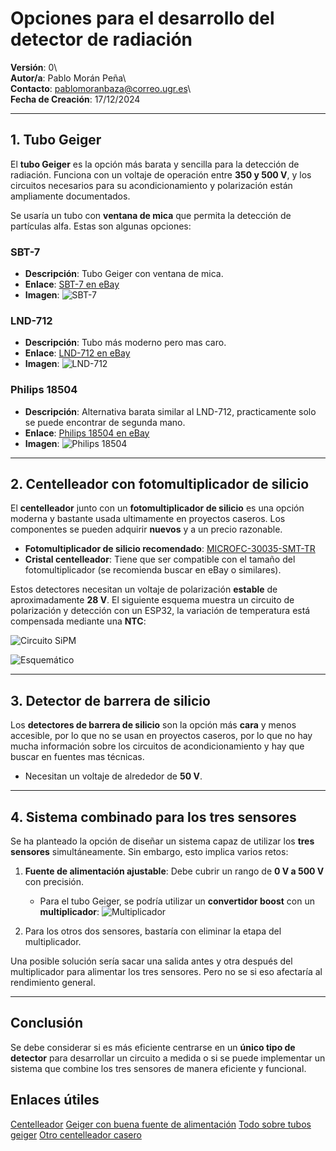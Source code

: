 # Opciones para el desarrollo del detector de radiación

**Versión**: 0\  
**Autor/a**: Pablo Morán Peña\  
**Contacto**: [pablomoranbaza@correo.ugr.es](mailto:pablomoranbaza@correo.ugr.es)\  
**Fecha de Creación**: 17/12/2024

---

## 1. Tubo Geiger
El **tubo Geiger** es la opción más barata y sencilla para la detección de radiación. Funciona con un voltaje de operación entre **350 y 500 V**, y los circuitos necesarios para su acondicionamiento y polarización están ampliamente documentados. 

Se usaría un tubo con **ventana de mica** que permita la detección de partículas alfa. Estas son algunas opciones:

### SBT-7
- **Descripción**: Tubo Geiger con ventana de mica.
- **Enlace**: [SBT-7 en eBay](https://www.ebay.es/itm/267096028919?_skw=tubo+geiger+mica&itmmeta=01JFAFR0JAVARAJDXPPMKW6PS7&hash=item3e3029f6f7:g:SwwAAOSwiqtnW-AQ&itmprp=enc%3AAQAJAAAA0HoV3kP08IDx%2BKZ9MfhVJKlKqMviFU0erECBNldI5qqs3tokjiz62LMWWUMYzph2Mmf5BdKCfEIbndHAXV4KruTh%2FlqEGvNTSleen5%2BxBT46%2BgXefTMMRgvhZrDDOJtbNrhAzOBvGgToljKKbi%2BuYdxJcDobOj4W8lEXMbvnDf86WCcaw1A%2BB%2BzesooqOqoAzBigX3PuLnimvTPvtXTjXT3YVLltWWPuyG4zy0KgdY0k%2Fhmi80ekTu%2FSvnH3VS3kh2%2BV4Hyoh12swQUo4oo1M80%3D%7Ctkp%3ABk9SR56J4M_6ZA)
- **Imagen**:
![SBT-7](images/SBT-7.png)

### LND-712
- **Descripción**: Tubo más moderno pero mas caro.
- **Enlace**: [LND-712 en eBay](https://www.ebay.es/itm/315446268793?_skw=alpha+geiger+tube&itmmeta=01JFAG7AAT6GBYH5VP9M5M47FZ&hash=item4972101379:g:2VYAAOSwV61mcGGh&itmprp=enc%3AAQAJAAAA8HoV3kP08IDx%2BKZ9MfhVJKmY71fYKnv1u0CQrm%2B6AFLHX5ARMKcg95vmcA5AVbt04Fcp%2FZc%2BK97H9ED%2FuIytSzYzi4gWsPlpsta9Oyj6M%2BSuwex0Oe2YxkEnLQHSBw7n%2FDzqZmHtaGArWNvZq4BHsS9WBUHX61w4HCtY4qu7mGmqTRCwkYJlJZNW1ZGVSY0suijUefnUZv1oUh1Y%2F4LEInwtSE8AGhVonXKDBxDACJ%2Fi1LB9LTAg7BvJB9Uv265KaFo70EvvFIxNf%2FEr8mqNFpufuiP8B6YdFlIvjvlimg73r2fCinI9kB%2BaJCnmmwiWHQ%3D%3D%7Ctkp%3ABFBMxqWd0Ppk)
- **Imagen**:
![LND-712](images/LND-712.png)

### Philips 18504
- **Descripción**: Alternativa barata similar al LND-712, practicamente solo se puede encontrar de segunda mano.
- **Enlace**: [Philips 18504 en eBay](https://www.ebay.es/itm/365117266204?_skw=PHILIPS+18504&itmmeta=01JFAGC5HFZ0CQ2KDXB7WDE6D3&hash=item5502af591c:g:VEYAAOSwY5lmfyIW&itmprp=enc%3AAQAJAAAA0HoV3kP08IDx%2BKZ9MfhVJKkMzTbGTZuqUKZct5UDFe9pq1F5VvQ0qjXWxj%2BzHnL%2FZIcOZF23hFnoXeaBCoD%2FPqHxAvheGVPRRoPBqE%2FLwenA9qWCsZn1mEHh2ZCu7yqlHShbjF%2Bl25TbEr5dPQeoVhZ0xupMd9yx8eC48nbQ5a8qFO54SGHWhzC1kBmD%2B95A%2BW66Y00XipToU4izSKfs12bnDyOBI0GRL23HJi5GZ5emeOwuXS01qCXWBv%2FtAqbPptoFK1%2FVYPMhRYeFPsf4OUQ%3D%7Ctkp%3ABk9SR-TYsND6ZA)
- **Imagen**:
![Philips 18504](images/philips18504.png)

---

## 2. Centelleador con fotomultiplicador de silicio
El **centelleador** junto con un **fotomultiplicador de silicio** es una opción moderna y bastante usada ultimamente en proyectos caseros. Los componentes se pueden adquirir **nuevos** y a un precio razonable.

- **Fotomultiplicador de silicio recomendado**: [MICROFC-30035-SMT-TR](https://www.mouser.es/ProductDetail/onsemi/MICROFC-30035-SMT-TR?qs=byeeYqUIh0Mh9KJVNOFZEA%3D%3D&mgh=1&vip=1&gad_source=1)
- **Cristal centelleador**: Tiene que ser compatible con el tamaño del fotomultiplicador (se recomienda buscar en eBay o similares).

Estos detectores necesitan un voltaje de polarización **estable** de aproximadamente **28 V**. El siguiente esquema muestra un circuito de polarización y detección con un ESP32, la variación de temperatura está compensada mediante una **NTC**:

![Circuito SiPM](images/sipm.png)

![Esquemático](images/schematic.png)

---

## 3. Detector de barrera de silicio
Los **detectores de barrera de silicio** son la opción más **cara** y menos accesible, por lo que no se usan en proyectos caseros, por lo que no hay mucha información sobre los circuitos de acondicionamiento y hay que buscar en fuentes mas técnicas. 
- Necesitan un voltaje de alrededor de **50 V**.

---

## 4. Sistema combinado para los tres sensores
Se ha planteado la opción de diseñar un sistema capaz de utilizar los **tres sensores** simultáneamente. Sin embargo, esto implica varios retos:

1. **Fuente de alimentación ajustable**: Debe cubrir un rango de **0 V a 500 V** con precisión.
   - Para el tubo Geiger, se podría utilizar un **convertidor boost** con un **multiplicador**:
     ![Multiplicador](images/multiplicador.png)

2. Para los otros dos sensores, bastaría con eliminar la etapa del multiplicador.

Una posible solución sería sacar una salida antes y otra después del multiplicador para alimentar los tres sensores. Pero no se si eso afectaría al rendimiento general.

---

## Conclusión
Se debe considerar si es más eficiente centrarse en un **único tipo de detector** para desarrollar un circuito a medida o si se puede implementar un sistema que combine los tres sensores de manera eficiente y funcional.

## Enlaces útiles
[Centelleador](https://github.com/mkgeiger/gamma-spectroscopy/tree/main)
[Geiger con buena fuente de alimentación](https://hackaday.io/project/187553-compact-low-power-geiger-counter)
[Todo sobre tubos geiger](https://sites.google.com/site/diygeigercounter/technical/gm-tubes-supported)
[Otro centelleador casero](https://hackaday.com/2024/06/05/gamma-ray-spectroscopy-the-pomelo-way/)
